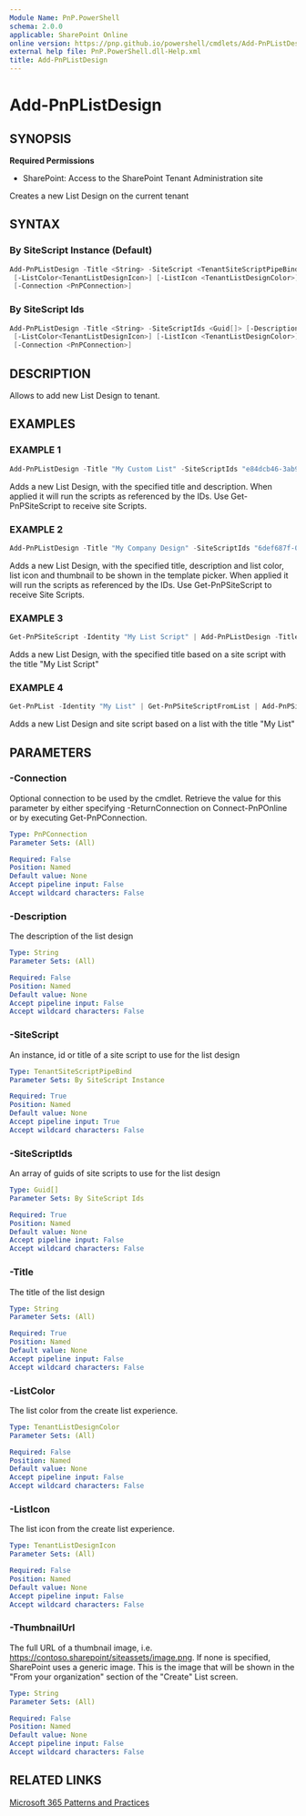 ```yaml
---
Module Name: PnP.PowerShell
schema: 2.0.0
applicable: SharePoint Online
online version: https://pnp.github.io/powershell/cmdlets/Add-PnPListDesign.html
external help file: PnP.PowerShell.dll-Help.xml
title: Add-PnPListDesign
---
```

  
# Add-PnPListDesign

## SYNOPSIS

**Required Permissions**

* SharePoint: Access to the SharePoint Tenant Administration site

Creates a new List Design on the current tenant

## SYNTAX

### By SiteScript Instance (Default)

```powershell
Add-PnPListDesign -Title <String> -SiteScript <TenantSiteScriptPipeBind> [-Description <String>] 
 [-ListColor<TenantListDesignIcon>] [-ListIcon <TenantListDesignColor>] [-ThumbnailUrl <String>] 
 [-Connection <PnPConnection>]
```

### By SiteScript Ids

```powershell
Add-PnPListDesign -Title <String> -SiteScriptIds <Guid[]> [-Description <String>] 
 [-ListColor<TenantListDesignIcon>] [-ListIcon <TenantListDesignColor>] [-ThumbnailUrl <String>] 
 [-Connection <PnPConnection>]
```

## DESCRIPTION

Allows to add new List Design to tenant.

## EXAMPLES

### EXAMPLE 1
```powershell
Add-PnPListDesign -Title "My Custom List" -SiteScriptIds "e84dcb46-3ab9-4456-a136-66fc6ae3d3c5"   
```

Adds a new List Design, with the specified title and description. When applied it will run the scripts as referenced by the IDs. Use Get-PnPSiteScript to receive site Scripts. 

### EXAMPLE 2
```powershell
Add-PnPListDesign -Title "My Company Design" -SiteScriptIds "6def687f-0e08-4f1e-999c-791f3af9a600" -Description "My description" -ListColor Orange -ListIcon BullseyeTarget -ThumbnailUrl "https://contoso.sharepoint.com/SiteAssets/site-thumbnail.png"
```

Adds a new List Design, with the specified title, description and list color, list icon and thumbnail to be shown in the template picker. When applied it will run the scripts as referenced by the IDs. Use Get-PnPSiteScript to receive Site Scripts. 

### EXAMPLE 3
```powershell
Get-PnPSiteScript -Identity "My List Script" | Add-PnPListDesign -Title "My Custom List"
```

Adds a new List Design, with the specified title based on a site script with the title "My List Script"

### EXAMPLE 4
```powershell
Get-PnPList -Identity "My List" | Get-PnPSiteScriptFromList | Add-PnPSiteScript -Title "My List Script" | Add-PnPListDesign -Title "My List"
```

Adds a new List Design and site script based on a list with the title "My List"

## PARAMETERS

### -Connection
Optional connection to be used by the cmdlet. Retrieve the value for this parameter by either specifying -ReturnConnection on Connect-PnPOnline or by executing Get-PnPConnection.

```yaml
Type: PnPConnection
Parameter Sets: (All)

Required: False
Position: Named
Default value: None
Accept pipeline input: False
Accept wildcard characters: False
```

### -Description
The description of the list design

```yaml
Type: String
Parameter Sets: (All)

Required: False
Position: Named
Default value: None
Accept pipeline input: False
Accept wildcard characters: False
```

### -SiteScript
An instance, id or title of a site script to use for the list design

```yaml
Type: TenantSiteScriptPipeBind
Parameter Sets: By SiteScript Instance

Required: True
Position: Named
Default value: None
Accept pipeline input: True
Accept wildcard characters: False
```

### -SiteScriptIds
An array of guids of site scripts to use for the list design

```yaml
Type: Guid[]
Parameter Sets: By SiteScript Ids

Required: True
Position: Named
Default value: None
Accept pipeline input: False
Accept wildcard characters: False
```

### -Title
The title of the list design

```yaml
Type: String
Parameter Sets: (All)

Required: True
Position: Named
Default value: None
Accept pipeline input: False
Accept wildcard characters: False
```

### -ListColor
The list color from the create list experience.

```yaml
Type: TenantListDesignColor
Parameter Sets: (All)

Required: False
Position: Named
Default value: None
Accept pipeline input: False
Accept wildcard characters: False
```

### -ListIcon
The list icon from the create list experience. 

```yaml
Type: TenantListDesignIcon
Parameter Sets: (All)

Required: False
Position: Named
Default value: None
Accept pipeline input: False
Accept wildcard characters: False
```

### -ThumbnailUrl
The full URL of a thumbnail image, i.e. https://contoso.sharepoint/siteassets/image.png. If none is specified, SharePoint uses a generic image. This is the image that will be shown in the "From your organization" section of the "Create" List screen.

```yaml
Type: String
Parameter Sets: (All)

Required: False
Position: Named
Default value: None
Accept pipeline input: False
Accept wildcard characters: False
```

## RELATED LINKS

[Microsoft 365 Patterns and Practices](https://aka.ms/m365pnp)